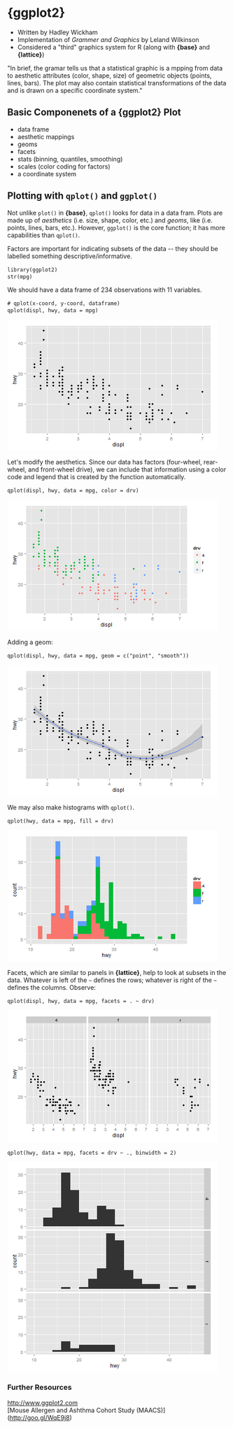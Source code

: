 {ggplot2}
=========
* Written by Hadley Wickham
* Implementation of *Grammer and Graphics* by Leland Wilkinson
* Considered a "third" graphics system for R
  (along with **{base}** and **{lattice}**)
  
"In brief, the gramar tells us that a statistical graphic is a mpping 
from data to aesthetic attributes (color, shape, size) of geometric 
objects (points, lines, bars). The plot may also contain statistical transformations 
of the data and is drawn on a specific coordinate system."

Basic Componenets of a {ggplot2} Plot
-------------------------------------
* data frame
* aesthetic mappings
* geoms
* facets
* stats (binning, quantiles, smoothing)
* scales (color coding for factors)
* a coordinate system

Plotting with `qplot()` and `ggplot()`
--------------------------------------
Not unlike `plot()` in **{base}**, `qplot()` looks for data in a data fram.
Plots are made up of *aesthetics* (i.e. size, shape, color, etc.) and *geoms*, like 
(i.e. points, lines, bars, etc.). However, `ggplot()` is the core function; it has 
more capabilities than `qplot()`.

Factors are important for indicating subsets of the data -- they should be labelled
something descriptive/informative.

    library(ggplot2)
    str(mpg)
    
We should have a data frame of 234 observations with 11 variables.

    # qplot(x-coord, y-coord, dataframe)
    qplot(displ, hwy, data = mpg)

<img src = "https://github.com/mcvmorales/datascience/blob/master/04exploratorydataanalysis/figures/ggplot1.png">

Let's modify the aesthetics. Since our data has factors (four-wheel, rear-wheel, and front-wheel drive),
we can include that information using a color code and legend that is created by the function automatically.

    qplot(displ, hwy, data = mpg, color = drv)

<img src = "https://github.com/mcvmorales/datascience/blob/master/04exploratorydataanalysis/figures/ggplot2.png">

Adding a geom:
    
    qplot(displ, hwy, data = mpg, geom = c("point", "smooth"))
    
<img src = "https://github.com/mcvmorales/datascience/blob/master/04exploratorydataanalysis/figures/ggplot3.png">

We may also make histograms with `qplot()`.

    qplot(hwy, data = mpg, fill = drv)

<img src = "https://github.com/mcvmorales/datascience/blob/master/04exploratorydataanalysis/figures/ggplot4.png">

Facets, which are similar to panels in **{lattice}**, help to look at subsets in the data.
Whatever is left of the `~` defines the rows; whatever is right of the `~` defines the columns.
Observe:

    qplot(displ, hwy, data = mpg, facets = . ~ drv)
    
<img src = "https://github.com/mcvmorales/datascience/blob/master/04exploratorydataanalysis/figures/ggplot5.png">

    qplot(hwy, data = mpg, facets = drv ~ ., binwidth = 2)

<img src = "https://github.com/mcvmorales/datascience/blob/master/04exploratorydataanalysis/figures/ggplot6.png">

### Further Resources
http://www.ggplot2.com  
[Mouse Allergen and Ashthma Cohort Study (MAACS)] (http://goo.gl/WqE9j8)
